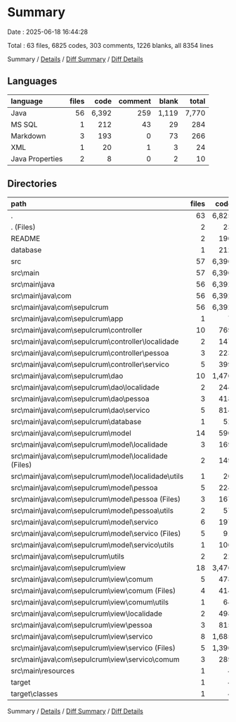 # Summary

Date : 2025-06-18 16:44:28

Total : 63 files,  6825 codes, 303 comments, 1226 blanks, all 8354 lines

Summary / [Details](details.md) / [Diff Summary](diff.md) / [Diff Details](diff-details.md)

## Languages
| language | files | code | comment | blank | total |
| :--- | ---: | ---: | ---: | ---: | ---: |
| Java | 56 | 6,392 | 259 | 1,119 | 7,770 |
| MS SQL | 1 | 212 | 43 | 29 | 284 |
| Markdown | 3 | 193 | 0 | 73 | 266 |
| XML | 1 | 20 | 1 | 3 | 24 |
| Java Properties | 2 | 8 | 0 | 2 | 10 |

## Directories
| path | files | code | comment | blank | total |
| :--- | ---: | ---: | ---: | ---: | ---: |
| . | 63 | 6,825 | 303 | 1,226 | 8,354 |
| . (Files) | 2 | 23 | 1 | 6 | 30 |
| README | 2 | 190 | 0 | 70 | 260 |
| database | 1 | 212 | 43 | 29 | 284 |
| src | 57 | 6,396 | 259 | 1,120 | 7,775 |
| src\\main | 57 | 6,396 | 259 | 1,120 | 7,775 |
| src\\main\\java | 56 | 6,392 | 259 | 1,119 | 7,770 |
| src\\main\\java\\com | 56 | 6,392 | 259 | 1,119 | 7,770 |
| src\\main\\java\\com\\sepulcrum | 56 | 6,392 | 259 | 1,119 | 7,770 |
| src\\main\\java\\com\\sepulcrum\\app | 1 | 7 | 0 | 2 | 9 |
| src\\main\\java\\com\\sepulcrum\\controller | 10 | 769 | 0 | 131 | 900 |
| src\\main\\java\\com\\sepulcrum\\controller\\localidade | 2 | 147 | 0 | 25 | 172 |
| src\\main\\java\\com\\sepulcrum\\controller\\pessoa | 3 | 223 | 0 | 39 | 262 |
| src\\main\\java\\com\\sepulcrum\\controller\\servico | 5 | 399 | 0 | 67 | 466 |
| src\\main\\java\\com\\sepulcrum\\dao | 10 | 1,476 | 5 | 252 | 1,733 |
| src\\main\\java\\com\\sepulcrum\\dao\\localidade | 2 | 244 | 0 | 38 | 282 |
| src\\main\\java\\com\\sepulcrum\\dao\\pessoa | 3 | 418 | 0 | 64 | 482 |
| src\\main\\java\\com\\sepulcrum\\dao\\servico | 5 | 814 | 5 | 150 | 969 |
| src\\main\\java\\com\\sepulcrum\\database | 1 | 52 | 0 | 9 | 61 |
| src\\main\\java\\com\\sepulcrum\\model | 14 | 590 | 5 | 155 | 750 |
| src\\main\\java\\com\\sepulcrum\\model\\localidade | 3 | 169 | 0 | 43 | 212 |
| src\\main\\java\\com\\sepulcrum\\model\\localidade (Files) | 2 | 149 | 0 | 37 | 186 |
| src\\main\\java\\com\\sepulcrum\\model\\localidade\\utils | 1 | 20 | 0 | 6 | 26 |
| src\\main\\java\\com\\sepulcrum\\model\\pessoa | 5 | 224 | 5 | 59 | 288 |
| src\\main\\java\\com\\sepulcrum\\model\\pessoa (Files) | 3 | 167 | 5 | 41 | 213 |
| src\\main\\java\\com\\sepulcrum\\model\\pessoa\\utils | 2 | 57 | 0 | 18 | 75 |
| src\\main\\java\\com\\sepulcrum\\model\\servico | 6 | 197 | 0 | 53 | 250 |
| src\\main\\java\\com\\sepulcrum\\model\\servico (Files) | 5 | 91 | 0 | 30 | 121 |
| src\\main\\java\\com\\sepulcrum\\model\\servico\\utils | 1 | 106 | 0 | 23 | 129 |
| src\\main\\java\\com\\sepulcrum\\utils | 2 | 22 | 0 | 5 | 27 |
| src\\main\\java\\com\\sepulcrum\\view | 18 | 3,476 | 249 | 565 | 4,290 |
| src\\main\\java\\com\\sepulcrum\\view\\comum | 5 | 478 | 39 | 73 | 590 |
| src\\main\\java\\com\\sepulcrum\\view\\comum (Files) | 4 | 414 | 33 | 60 | 507 |
| src\\main\\java\\com\\sepulcrum\\view\\comum\\utils | 1 | 64 | 6 | 13 | 83 |
| src\\main\\java\\com\\sepulcrum\\view\\localidade | 2 | 498 | 33 | 80 | 611 |
| src\\main\\java\\com\\sepulcrum\\view\\pessoa | 3 | 815 | 51 | 128 | 994 |
| src\\main\\java\\com\\sepulcrum\\view\\servico | 8 | 1,685 | 126 | 284 | 2,095 |
| src\\main\\java\\com\\sepulcrum\\view\\servico (Files) | 5 | 1,396 | 101 | 242 | 1,739 |
| src\\main\\java\\com\\sepulcrum\\view\\servico\\comum | 3 | 289 | 25 | 42 | 356 |
| src\\main\\resources | 1 | 4 | 0 | 1 | 5 |
| target | 1 | 4 | 0 | 1 | 5 |
| target\\classes | 1 | 4 | 0 | 1 | 5 |

Summary / [Details](details.md) / [Diff Summary](diff.md) / [Diff Details](diff-details.md)